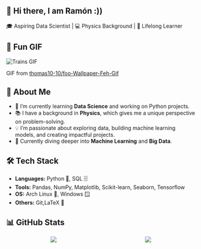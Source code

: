 ## 👋 Hi there, I am Ramón :))
🎓 Aspiring Data Scientist | 💻 Physics Background | 🚀 Lifelong Learner  
## 🚄 Fun GIF
![Trains GIF](https://raw.githubusercontent.com/thomas10-10/foo-Wallpaper-Feh-Gif/master/gif/trains.gif)

GIF from [thomas10-10/foo-Wallpaper-Feh-Gif](https://github.com/thomas10-10/foo-Wallpaper-Feh-Gif)

## 🌟 About Me
- 🔭 I’m currently learning **Data Science** and working on Python projects.
- 📚 I have a background in **Physics**, which gives me a unique perspective on problem-solving.
- 💡 I’m passionate about exploring data, building machine learning models, and creating impactful projects.
- 🌱 Currently diving deeper into **Machine Learning** and **Big Data**.
## 🛠️ Tech Stack
- **Languages:** Python 🐍, SQL 🗄️
- **Tools:** Pandas, NumPy, Matplotlib, Scikit-learn, Seaborn, Tensorflow  
- **OS:** Arch Linux 🐧, Windows 🪟  
- **Others:** Git,LaTeX 📜
## 📊 GitHub Stats
<div style="display: flex; justify-content: space-around;">

  <div>
    <img src="https://github-readme-stats.vercel.app/api?username=DRACDARKTIME&show_icons=true&theme=radical" />
  </div>

  <div>
    <img src="https://github-readme-stats.vercel.app/api/top-langs/?username=DRACDARKTIME&layout=compact&theme=radical" />
  </div>

</div>
